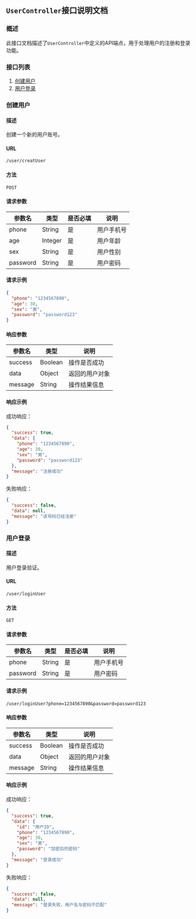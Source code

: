 ## `UserController`接口说明文档

### 概述

此接口文档描述了`UserController`中定义的API端点，用于处理用户的注册和登录功能。

### 接口列表

1. [创建用户](#创建用户)
2. [用户登录](#用户登录)

### 创建用户

#### 描述

创建一个新的用户账号。

#### URL

`/user/creatUser`

#### 方法

`POST`

#### 请求参数

| 参数名   | 类型    | 是否必填 | 说明       |
| -------- | ------- | -------- | ---------- |
| phone    | String  | 是       | 用户手机号 |
| age      | Integer | 是       | 用户年龄   |
| sex      | String  | 是       | 用户性别   |
| password | String  | 是       | 用户密码   |

#### 请求示例

```json
{
  "phone": "1234567890",
  "age": 30,
  "sex": "男",
  "password": "password123"
}
```

#### 响应参数

| 参数名  | 类型    | 说明           |
| ------- | ------- | -------------- |
| success | Boolean | 操作是否成功   |
| data    | Object  | 返回的用户对象 |
| message | String  | 操作结果信息   |

#### 响应示例

成功响应：

```json
{
  "success": true,
  "data": {
    "phone": "1234567890",
    "age": 30,
    "sex": "男",
    "password": "password123"
  },
  "message": "注册成功"
}
```

失败响应：

```json
{
  "success": false,
  "data": null,
  "message": "该号码已经注册"
}
```

### 用户登录

#### 描述

用户登录验证。

#### URL

`/user/loginUser`

#### 方法

`GET`

#### 请求参数

| 参数名   | 类型   | 是否必填 | 说明       |
| -------- | ------ | -------- | ---------- |
| phone    | String | 是       | 用户手机号 |
| password | String | 是       | 用户密码   |

#### 请求示例

`/user/loginUser?phone=1234567890&password=password123`

#### 响应参数

| 参数名  | 类型    | 说明           |
| ------- | ------- | -------------- |
| success | Boolean | 操作是否成功   |
| data    | Object  | 返回的用户对象 |
| message | String  | 操作结果信息   |

#### 响应示例

成功响应：

```json
{
  "success": true,
  "data": {
    "id": "用户ID",
    "phone": "1234567890",
    "age": 30,
    "sex": "男",
    "password": "加密后的密码"
  },
  "message": "登录成功"
}
```

失败响应：

```json
{
  "success": false,
  "data": null,
  "message": "登录失败，用户名与密码不匹配"
}
```
